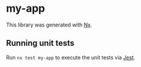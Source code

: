 # my-app

This library was generated with [Nx](https://nx.dev).

## Running unit tests

Run `nx test my-app` to execute the unit tests via [Jest](https://jestjs.io).
